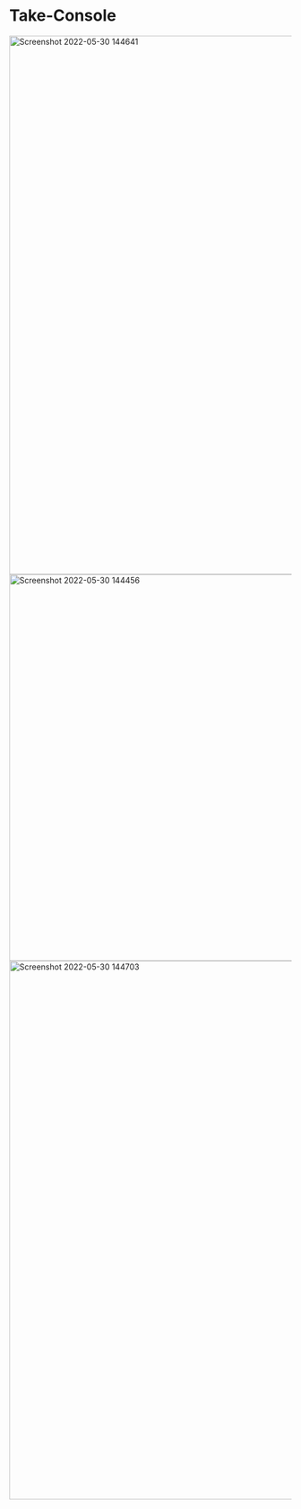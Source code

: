 # Take-Console
<img width="960" alt="Screenshot 2022-05-30 144641" src="https://user-images.githubusercontent.com/84570810/170960153-b0f57003-5547-43dd-8291-0fc436b1c2ba.png">
<img width="689" alt="Screenshot 2022-05-30 144456" src="https://user-images.githubusercontent.com/84570810/170960170-c8d13ec4-2458-47c9-adf0-7fc1b229b5b0.png">
<img width="960" alt="Screenshot 2022-05-30 144703" src="https://user-images.githubusercontent.com/84570810/170960198-dc8f8671-e0d1-43f6-ac33-b0a6dd9d9e36.png">
